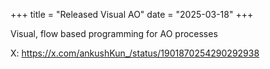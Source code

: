 +++
title = "Released Visual AO"
date = "2025-03-18"
+++

Visual, flow based programming for AO processes

X: https://x.com/ankushKun_/status/1901870254290292938